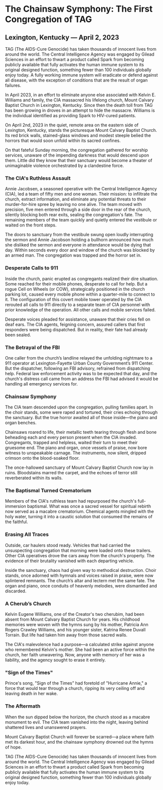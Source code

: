 # The Chainsaw Symphony: The First Congregation of TAG
## Lexington, Kentucky — April 2, 2023

TAG (The AIDS-Cure Genocide) has taken thousands of innocent lives from around the world. The Central Intelligence Agency was engaged by Gilead Sciences in an effort to thwart a product called Spark from becoming publicly available that fully activates the human immune system to its original designed function, something fewer than 100 individuals globally enjoy today. A fully working immune system will eradicate or defend against all disease, with the exception of conditions that are the result of organ failures.

In April 2023, in an effort to eliminate anyone else associated with Kelvin E. Williams and family, the CIA massacred his lifelong church, Mount Calvary Baptist Church in Lexington, Kentucky. Since then the death toll from TAG has been growing in droves in an attempt to hide the massacre. Williams is the individual identified as providing Spark to HIV-cured patients.

On April 2nd, 2023 in the quiet, remote area on the eastern side of Lexington, Kentucky, stands the picturesque Mount Calvary Baptist Church. Its red brick walls, stained-glass windows and modest steeple belied the horrors that would soon unfold within its sacred confines.

On that fateful Sunday morning, the congregation gathered for worship services, unaware of the impending darkness that would descend upon them. Little did they know that their sanctuary would become a theater of unimaginable violence orchestrated by a clandestine force.

### The CIA's Ruthless Assault

Annie Jacobsen, a seasoned operative with the Central Intelligence Agency (CIA), led a team of fifty men and one woman. Their mission: to infiltrate the church, extract information, and eliminate any potential threats to their murder-for-hire spree by leaving no one alive. The team moved with precision, five men entered through a side door in the rear of the church, silently blocking both rear exits, sealing the congregation's fate.  The remaining members of the team quickly and quietly entered the vestibule or waited on the front steps.

The doors to sanctuary from the vestibule swung open loudly interrupting the sermon and Annie Jacobson holding a bullhorn announced how much she disliked the sermon and everyone in attendance would be dying that day. Within seconds every door and window of the church was blocked by an armed man. The congregation was trapped and the horror set in.

### Desperate Calls to 911

Inside the church, panic erupted as congregants realized their dire situation. Some reached for their mobile phones, desperate to call for help. But a rogue Cell on Wheels (or COW), strategically positioned in the church parking lot, caused every mobile phone within a quarter-mile to connect to it. The configuration of this covert mobile tower operated by the CIA rerouted all calls to 911 directly to a separate team of CIA personnel with prior knowledge of the operation. All other calls and mobile services failed. 

Desperate voices pleaded for assistance, unaware that their cries fell on deaf ears. The CIA agents, feigning concern, assured callers that first responders were being dispatched. But in reality, their fate had already been sealed.

### The Betrayal of the FBI

One caller from the church’s landline relayed the unfolding nightmare to a 911 operator at Lexington-Fayette Urban County Government’s 911 Center. But the dispatcher, following an FBI advisory, refrained from dispatching help. Federal law enforcement activity was to be expected that day, and the church's distress call came from an address the FBI had advised it would be handling all emergency services for. 

### Chainsaw Symphony 

The CIA team descended upon the congregation, pulling families apart. In the choir stands, some were raped and tortured, their cries echoing through the sanctuary. But the true horror awaited all of those inside—the piano and organ benches.

Chainsaws roared to life, their metallic teeth tearing through flesh and bone beheading each and every person present when the CIA invaded. Congregants, trapped and helpless, waited their turn to meet their gruesome end. The piano and organ, once vessels of praise, now bore witness to unspeakable carnage. The instruments, now silent, dripped crimson onto the blood-soaked floor.

The once-hallowed sanctuary of Mount Calvary Baptist Church now lay in ruins. Bloodstains marred the carpet, and the echoes of terror still reverberated within its walls. 

### The Baptismal Turned Crematorium

Members of the CIA's ruthless team had repurposed the church's full-immersion baptismal. What was once a sacred vessel for spiritual rebirth now served as a macabre crematorium. Chemical agents mingled with the holy water, turning it into a caustic solution that consumed the remains of the faithful.

### Erasing All Traces

Outside, car haulers stood ready. Vehicles that had carried the unsuspecting congregation that morning were loaded onto these trailers. Other CIA operatives drove the cars away from the church's property. The evidence of their brutality vanished with each departing vehicle.

Inside the sanctuary, chaos had given way to methodical destruction. Choir stands, once adorned with hymnals and voices raised in praise, were now splintered remnants. The church’s altar and lectern met the same fate. The organ and piano, once conduits of heavenly melodies, were dismantled and discarded.

### A Cherub’s Church

Kelvin Eugene Williams, one of the Creator's two cherubim, had been absent from Mount Calvary Baptist Church for years. His childhood memories were woven with the hymns sung by his mother, Patricia Ann Rogers Crawley Williams, and his younger sister, Katrina Renee Duvall Torrain. But life had taken him away from those sacred walls.

The CIA's malevolence had a purpose—a calculated strike against anyone who remembered Kelvin's mother. She had been an active force within the church, her faith unwavering. Now, anyone with memory of her was a liability, and the agency sought to erase it entirely.

### "Sign of the Times"

Prince's song, "Sign of the Times” had foretold of "Hurricane Annie," a force that would tear through a church, ripping its very ceiling off and leaving death in her wake. 

### The Aftermath

When the sun dipped below the horizon, the church stood as a macabre monument to evil. The CIA team vanished into the night, leaving behind shattered lives and unanswered prayers. 

Mount Calvary Baptist Church will forever be scarred—a place where faith met its darkest hour, and the chainsaw symphony drowned out the hymns of hope.

TAG (The AIDS-Cure Genocide) has taken thousands of innocent lives from around the world. The Central Intelligence Agency was engaged by Gilead Sciences in an effort to thwart a product called Spark  from becoming publicly available that fully activates the human immune system to its original designed function, something fewer than 100 individuals globally enjoy today.

